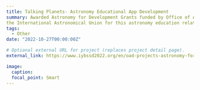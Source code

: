 ```yaml
---
title: Talking Planets- Astronomy Educational App Development
summary: Awarded Astronomy for Development Grants funded by Office of Astronomy for Development of
the International Astronomical Union for this astronomy education related project. I am the leader and project coordinator of this project. You can download our developed app by following this link- `external_link`. It’s an android application with 12 characters (8 planets of our solar system, Sun, our Moon, Europa, and IO). A user can chat with these characters to  know their mass, temperature, size, type, sky color, etc. The characters will behave like  chatbots with the user.
tags:
  - Other
date: "2022-10-27T00:00:00Z"

# Optional external URL for project (replaces project detail page).
external_link: https://www.iybssd2022.org/en/oad-projects-astronomy-for-students-through-app-and-game/

image:
  caption:
  focal_point: Smart
---
```

